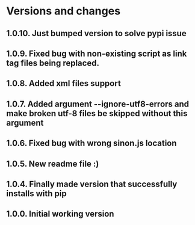 # Versions and changes

## 1.0.10. Just bumped version to solve pypi issue

## 1.0.9. Fixed bug with non-existing script as link tag files being replaced.

## 1.0.8. Added xml files support

## 1.0.7. Added argument --ignore-utf8-errors and make broken utf-8 files be skipped without this argument

## 1.0.6. Fixed bug with wrong sinon.js location

## 1.0.5. New readme file :)

## 1.0.4. Finally made version that successfully installs with pip

## 1.0.0. Initial working version
